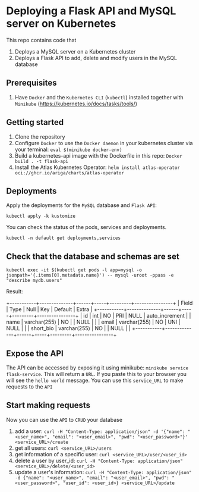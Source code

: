 # Deploying a Flask API and MySQL server on Kubernetes

This repo contains code that 
1) Deploys a MySQL server on a Kubernetes cluster
2) Deploys a Flask API to add, delete and modify users in the MySQL database

## Prerequisites
1. Have `Docker` and the `Kubernetes CLI` (`kubectl`) installed together with `Minikube` (https://kubernetes.io/docs/tasks/tools/)

## Getting started
1. Clone the repository
2. Configure `Docker` to use the `Docker daemon` in your kubernetes cluster via your terminal: `eval $(minikube docker-env)`
3. Build a kubernetes-api image with the Dockerfile in this repo: `Docker build . -t flask-api`
4. Install the Atlas Kubernetes Operator: `helm install atlas-operator oci://ghcr.io/ariga/charts/atlas-operator`

## Deployments
Apply the deployments for the `MySQL` database and `Flask API`: 

`kubectl apply -k kustomize`

You can check the status of the pods, services and deployments.

`kubectl -n default get deployments,services`

## Check that the database and schemas are set
 
`kubectl exec -it $(kubectl get pods -l app=mysql -o jsonpath='{.items[0].metadata.name}') -- mysql -uroot -ppass -e "describe mydb.users"`

Result:

+-----------+--------------+------+-----+---------+----------------+
| Field     | Type         | Null | Key | Default | Extra          |
+-----------+--------------+------+-----+---------+----------------+
| id        | int          | NO   | PRI | NULL    | auto_increment |
| name      | varchar(255) | NO   |     | NULL    |                |
| email     | varchar(255) | NO   | UNI | NULL    |                |
| short_bio | varchar(255) | NO   |     | NULL    |                |
+-----------+--------------+------+-----+---------+----------------+
    
## Expose the API
The API can be accessed by exposing it using minikube: `minikube service flask-service`. This will return a `URL`. If you paste this to your browser you will see the `hello world` message. You can use this `service_URL` to make requests to the `API`

## Start making requests
Now you can use the `API` to `CRUD` your database
1. add a user: `curl -H "Content-Type: application/json" -d '{"name": "<user_name>", "email": "<user_email>", "pwd": "<user_password>"}' <service_URL>/create`
2. get all users: `curl <service_URL>/users`
3. get information of a specific user: `curl <service_URL>/user/<user_id>`
4. delete a user by user_id: `curl -H "Content-Type: application/json" <service_URL>/delete/<user_id>`
5. update a user's information: `curl -H "Content-Type: application/json" -d {"name": "<user_name>", "email": "<user_email>", "pwd": "<user_password>", "user_id": <user_id>} <service_URL>/update`
